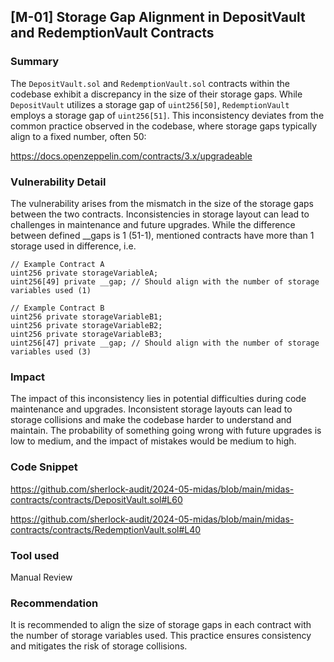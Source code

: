 ## [M-01] Storage Gap Alignment in DepositVault and RedemptionVault Contracts

### Summary

The `DepositVault.sol` and `RedemptionVault.sol` contracts within the codebase exhibit a discrepancy in the size of their storage gaps. While `DepositVault` utilizes a storage gap of `uint256[50]`, `RedemptionVault` employs a storage gap of `uint256[51]`. This inconsistency deviates from the common practice observed in the codebase, where storage gaps typically align to a fixed number, often 50:

https://docs.openzeppelin.com/contracts/3.x/upgradeable

### Vulnerability Detail

The vulnerability arises from the mismatch in the size of the storage gaps between the two contracts. Inconsistencies in storage layout can lead to challenges in maintenance and future upgrades. While the difference between defined __gaps is 1 (51-1), mentioned contracts have more than 1 storage used in difference, i.e.

```solidity
// Example Contract A
uint256 private storageVariableA;
uint256[49] private __gap; // Should align with the number of storage variables used (1)

// Example Contract B
uint256 private storageVariableB1;
uint256 private storageVariableB2;
uint256 private storageVariableB3;
uint256[47] private __gap; // Should align with the number of storage variables used (3)
```

### Impact

The impact of this inconsistency lies in potential difficulties during code maintenance and upgrades. Inconsistent storage layouts can lead to storage collisions and make the codebase harder to understand and maintain.
The probability of something going wrong with future upgrades is low to medium, and the impact of mistakes would be medium to high.

### Code Snippet

https://github.com/sherlock-audit/2024-05-midas/blob/main/midas-contracts/contracts/DepositVault.sol#L60

https://github.com/sherlock-audit/2024-05-midas/blob/main/midas-contracts/contracts/RedemptionVault.sol#L40

### Tool used

Manual Review

### Recommendation

It is recommended to align the size of storage gaps in each contract with the number of storage variables used. This practice ensures consistency and mitigates the risk of storage collisions.
